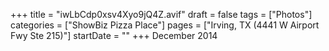 +++
title = "iwLbCdp0xsv4Xyo9jQ4Z.avif"
draft = false
tags = ["Photos"]
categories = ["ShowBiz Pizza Place"]
pages = ["Irving, TX (4441 W Airport Fwy Ste 215)"]
startDate = ""
+++
December 2014
